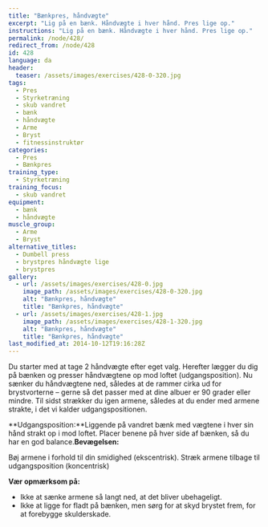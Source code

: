 ```yaml
---
title: "Bænkpres, håndvægte"
excerpt: "Lig på en bænk. Håndvægte i hver hånd. Pres lige op."
instructions: "Lig på en bænk. Håndvægte i hver hånd. Pres lige op."
permalink: /node/428/
redirect_from: /node/428
id: 428
language: da
header:
  teaser: /assets/images/exercises/428-0-320.jpg
tags:
  - Pres
  - Styrketræning
  - skub vandret
  - bænk
  - håndvægte
  - Arme
  - Bryst
  - fitnessinstruktør
categories:
  - Pres
  - Bænkpres
training_type:
  - Styrketræning
training_focus:
  - skub vandret
equipment:
  - bænk
  - håndvægte
muscle_group:
  - Arme
  - Bryst
alternative_titles:
  - Dumbell press
  - brystpres håndvægte lige
  - brystpres
gallery:
  - url: /assets/images/exercises/428-0.jpg
    image_path: /assets/images/exercises/428-0-320.jpg
    alt: "Bænkpres, håndvægte"
    title: "Bænkpres, håndvægte"
  - url: /assets/images/exercises/428-1.jpg
    image_path: /assets/images/exercises/428-1-320.jpg
    alt: "Bænkpres, håndvægte"
    title: "Bænkpres, håndvægte"
last_modified_at: 2014-10-12T19:16:28Z
---
```


Du starter med at tage 2 håndvægte efter eget valg. Herefter lægger du dig på bænken og presser håndvægtene op mod loftet (udgangsposition). Nu sænker du håndvægtene ned, således at de rammer cirka ud for brystvorterne – gerne så det passer med at dine albuer er 90 grader eller mindre. Til sidst strækker du igen armene, således at du ender med armene strakte, i det vi kalder udgangspositionen.

**Udgangsposition:**Liggende på vandret bænk med vægtene i hver sin hånd strakt op i mod loftet. Placer benene på hver side af bænken, så du har en god balance.**Bevægelsen:**

Bøj armene i forhold til din smidighed (ekscentrisk). Stræk armene tilbage til udgangsposition (koncentrisk)

**Vær opmærksom på:**

- Ikke at sænke armene så langt ned, at det bliver ubehageligt.
- Ikke at ligge for fladt på bænken, men sørg for at skyd brystet frem, for at forebygge skulderskade.
